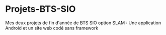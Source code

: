 # Projets-BTS-SIO
Mes deux projets de fin d'année de BTS SIO option SLAM : Une application Android et un site web codé sans framework
